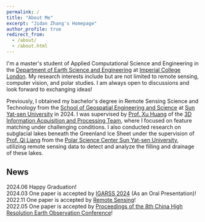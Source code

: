 ```yaml
---
permalink: /
title: "About Me"
excerpt: "Jidan Zhang's Homepage"
author_profile: true
redirect_from: 
  - /about/
  - /about.html
---
```


I'm a master's student of Applied Computational Science and Engineering in the [Department of Earth Science and Engineering](https://www.imperial.ac.uk/earth-science/) at [Imperial College London](https://www.imperial.ac.uk/). My research interests include but are not limited to remote sensing, computer vision, and polar studies. I am always open to discussions and look forward to exchanging ideas!  

Previously, I obtained my bachelor's degree in Remote Sensing Science and Technology from the [School of Geospatial Engineering and Science](https://sges.sysu.edu.cn/) at [Sun Yat-sen University](https://www.sysu.edu.cn/) in 2024. I was supervised by [Prof. Xu Huang](https://sges.sysu.edu.cn/teacher/603) of the [3D Information Acquisition and Processing Team](https://sges.sysu.edu.cn/team/02), where I focused on feature matching under challenging conditions. I also conducted research on subglacial lakes beneath the Greenland Ice Sheet under the supervision of [Prof. Qi Liang](https://sges.sysu.edu.cn/teacher/605) from the [Polar Science Center Sun Yat-sen University](https://psc.sysu.edu.cn/), utilizing remote sensing data to detect and analyze the filling and drainage of these lakes.

News
------
2024.06 Happy Graduation!  
2024.03 One paper is accepted by [IGARSS 2024](https://2024.ieeeigarss.org/index.php) (As an Oral Presentation)!  
2022.11 One paper is accepted by [Remote Sensing](https://www.mdpi.com/journal/remotesensing)!  
2022.05 One paper is accepted by [Proceedings of the 8th China High Resolution Earth Observation Conference](https://chn.oversea.cnki.net/KNavi/DPaperDetail?pcode=CIPD&lwjcode=KTXX202205001&hycode=KTXX202205001)!  
